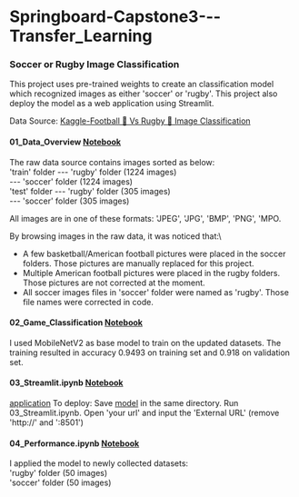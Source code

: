 # Springboard-Capstone3---Transfer_Learning

### Soccer or Rugby Image Classification

This project uses pre-trained weights to create an classification model which recognized images as either 'soccer' or 'rugby'. This project also deploy the model as a web application using Streamlit.

Data Source: [Kaggle-Football 🏈 Vs Rugby 🏉 Image Classification](https://www.kaggle.com/datasets/ligtfeather/football-vs-rugby-image-classification)

#### 01_Data_Overview [Notebook](https://github.com/lorihe/Springboard-Capstone3---Transfer_Learning/blob/main/01_Data_Wrangling_EDA.ipynb)
The raw data source contains images sorted as below: \
'train' folder --- 'rugby' folder (1224 images)\
               --- 'soccer' folder (1224 images)\
'test' folder  --- 'rugby' folder (305 images)\
               --- 'soccer' folder (305 images)              

All images are in one of these formats: 'JPEG', 'JPG', 'BMP', 'PNG', 'MPO.

By browsing images in the raw data, it was noticed that:\
- A few basketball/American football pictures were placed in the soccer folders. Those pictures are manually replaced for this project.
- Multiple American football pictures were placed in the rugby folders. Those pictures are not corrected at the moment.
- All soccer images files in 'soccer' folder were named as 'rugby'. Those file names were corrected in code.

#### 02_Game_Classification [Notebook](https://github.com/lorihe/Springboard-Capstone3---Transfer_Learning/blob/main/02_Game_Classification.ipynb)  
I used MobileNetV2 as base model to train on the updated datasets. The training resulted in accuracy 0.9493 on training set and 0.918 on validation set.

#### 03_Streamlit.ipynb [Notebook](https://github.com/lorihe/Springboard-Capstone3---Transfer_Learning/blob/main/03_Streamlit.ipynb.ipynb)  
[application](https://github.com/lorihe/Springboard-Capstone3---Transfer_Learning/blob/main/Web_app.gif)
To deploy:
Save [model](https://github.com/lorihe/Springboard-Capstone3---Transfer_Learning/blob/main/model.hdf5) in the same directory. Run 03_Streamlit.ipynb. Open 'your url' and input the 'External URL' (remove 'http://' and ':8501')

#### 04_Performance.ipynb [Notebook](https://github.com/lorihe/Springboard-Capstone3---Transfer_Learning/blob/main/04_Performance.ipynb.ipynb)
I applied the model to newly collected datasets:\
'rugby' folder (50 images)\
'soccer' folder (50 images)




